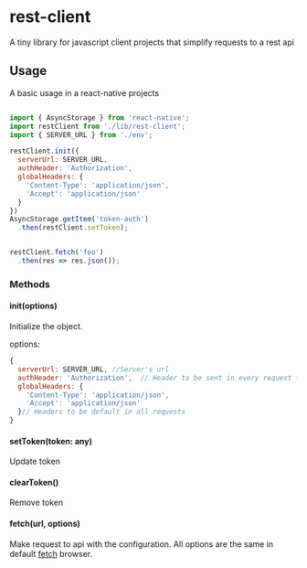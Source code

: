 # rest-client
A tiny library for javascript client projects that simplify requests to a rest api

## Usage

A basic usage in a react-native projects

```js

import { AsyncStorage } from 'react-native';
import restClient from './lib/rest-client';
import { SERVER_URL } from './env';

restClient.init({
  serverUrl: SERVER_URL,
  authHeader: 'Authorization',  
  globalHeaders: {
    'Content-Type': 'application/json',
    'Accept': 'application/json'
  }
})
AsyncStorage.getItem('token-auth')
  .then(restClient.setToken);  


restClient.fetch('foo')
  .then(res => res.json());    
```


### Methods

#### init(options)
Initialize the object.

options:
```js
{
  serverUrl: SERVER_URL, //Server's url
  authHeader: 'Authorization',  // Header to be sent in every request for authentication
  globalHeaders: {
    'Content-Type': 'application/json',
    'Accept': 'application/json'
  }// Headers to be default in all requests
}
```

#### setToken(token: any)
Update token

#### clearToken()
Remove token

#### fetch(url, options)
Make request to api with the configuration. All options are the same in default [fetch](https://developer.mozilla.org/pt-BR/docs/Web/API/Fetch_API/Using_Fetch) browser.
